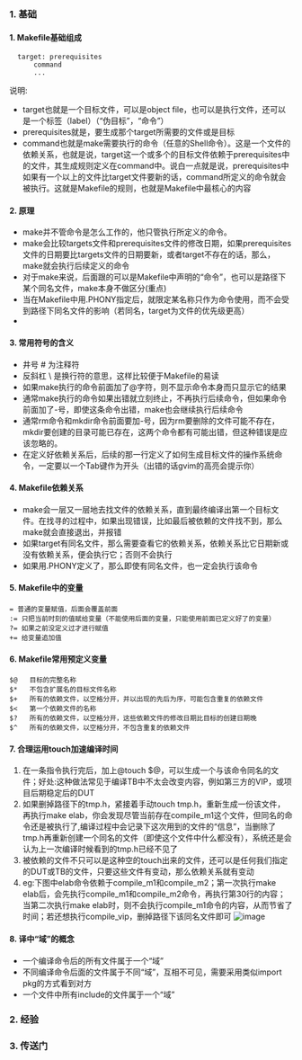 ### 1. 基础

#### 1. Makefile基础组成
   ~~~
     target: prerequisites
         command
         ...
   ~~~
说明:
- target也就是一个目标文件，可以是object file，也可以是执行文件，还可以是一个标签（label）（“伪目标”，“命令”）
- prerequisites就是，要生成那个target所需要的文件或是目标
- command也就是make需要执行的命令（任意的Shell命令）。这是一个文件的依赖关系，也就是说，target这一个或多个的目标文件依赖于prerequisites中的文件，其生成规则定义在command中。说白一点就是说，prerequisites中如果有一个以上的文件比target文件要新的话，command所定义的命令就会被执行。这就是Makefile的规则，也就是Makefile中最核心的内容

#### 2. 原理
- make并不管命令是怎么工作的，他只管执行所定义的命令。
- make会比较targets文件和prerequisites文件的修改日期，如果prerequisites文件的日期要比targets文件的日期要新，或者target不存在的话，那么，make就会执行后续定义的命令
- 对于make来说，后面跟的可以是Makefile中声明的“命令”，也可以是路径下某个同名文件，make本身不做区分(重点)
- 当在Makefile中用.PHONY指定后，就限定某名称只作为命令使用，而不会受到路径下同名文件的影响（若同名，target为文件的优先级更高）
- 
#### 3. 常用符号的含义
- 井号 # 为注释符
- 反斜杠 \ 是换行符的意思，这样比较便于Makefile的易读
- 如果make执行的命令前面加了@字符，则不显示命令本身而只显示它的结果
- 通常make执行的命令如果出错就立刻终止，不再执行后续命令，但如果命令前面加了-号，即使这条命令出错，make也会继续执行后续命令
- 通常rm命令和mkdir命令前面要加-号，因为rm要删除的文件可能不存在，mkdir要创建的目录可能已存在，这两个命令都有可能出错，但这种错误是应该忽略的。
- 在定义好依赖关系后，后续的那一行定义了如何生成目标文件的操作系统命令，一定要以一个Tab键作为开头（出错的话gvim的高亮会提示你）
  
#### 4. Makefile依赖关系
- make会一层又一层地去找文件的依赖关系，直到最终编译出第一个目标文件。在找寻的过程中，如果出现错误，比如最后被依赖的文件找不到，那么make就会直接退出，并报错
- 如果target有同名文件，那么需要查看它的依赖关系，依赖关系比它日期新或没有依赖关系，便会执行它；否则不会执行
- 如果用.PHONY定义了，那么即使有同名文件，也一定会执行该命令
  
#### 5. Makefile中的变量
~~~
= 普通的变量赋值，后面会覆盖前面 
:= 只把当前时刻的值赋给变量（不能使用后面的变量，只能使用前面已定义好了的变量）
?= 如果之前没定义过才进行赋值
+= 给变量追加值
~~~

#### 6. Makefile常用预定义变量
~~~
$@   目标的完整名称
$*   不包含扩展名的目标文件名称
$+   所有的依赖文件，以空格分开，并以出现的先后为序，可能包含重复的依赖文件
$<   第一个依赖文件的名称
$?   所有的依赖文件，以空格分开，这些依赖文件的修改日期比目标的创建日期晚
$^   所有的依赖文件，以空格分开，不包含重复的依赖文件
~~~

#### 7. 合理运用touch加速编译时间
1. 在一条指令执行完后，加上@touch $@，可以生成一个与该命令同名的文件；好处:这种做法常见于编译TB中不太会改变内容，例如第三方的VIP，或项目后期稳定后的DUT
2. 如果删掉路径下的tmp.h，紧接着手动touch tmp.h，重新生成一份该文件，再执行make elab，你会发现尽管当前存在compile_m1这个文件，但同名的命令还是被执行了,编译过程中会记录下这次用到的文件的“信息”，当删除了tmp.h再重新创建一个同名的文件（即使这个文件中什么都没有），系统还是会认为上一次编译时候看到的tmp.h已经不见了
3. 被依赖的文件不只可以是这种空的touch出来的文件，还可以是任何我们指定的DUT或TB的文件，只要这些文件有变动，那么依赖关系就有变动
4. eg:下图中elab命令依赖于compile_m1和compile_m2；第一次执行make elab后，会先执行compile_m1和compile_m2命令，再执行第30行的内容；当第二次执行make elab时，则不会执行compile_m1命令的内容，从而节省了时间；若还想执行compile_vip，删掉路径下该同名文件即可
![image](https://github.com/bulaqi/IC-DV.github.io/assets/55919713/50a9660b-86c3-4f52-a4a1-e02cd7c3df51)


#### 8. 译中“域”的概念
- 一个编译命令后的所有文件属于一个“域”
- 不同编译命令后面的文件属于不同“域”，互相不可见，需要采用类似import pkg的方式看到对方
- 一个文件中所有include的文件属于一个“域”



### 2. 经验

### 3. 传送门
